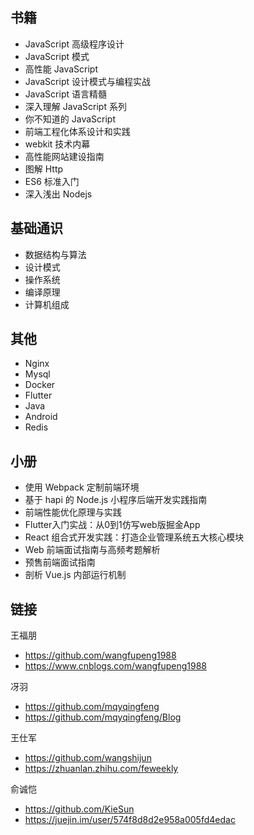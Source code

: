 ## 书籍
- JavaScript 高级程序设计
- JavaScript 模式
- 高性能 JavaScript
- JavaScript 设计模式与编程实战
- JavaScript 语言精髓
- 深入理解 JavaScript 系列
- 你不知道的 JavaScript
- 前端工程化体系设计和实践
- webkit 技术内幕
- 高性能网站建设指南
- 图解 Http
- ES6 标准入门
- 深入浅出 Nodejs

## 基础通识
- 数据结构与算法
- 设计模式
- 操作系统
- 编译原理
- 计算机组成

## 其他
- Nginx
- Mysql
- Docker
- Flutter
- Java
- Android
- Redis

## 小册
- 使用 Webpack 定制前端环境
- 基于 hapi 的 Node.js 小程序后端开发实践指南
- 前端性能优化原理与实践
- Flutter入门实战：从0到1仿写web版掘金App
- React 组合式开发实践：打造企业管理系统五大核心模块
- Web 前端面试指南与高频考题解析
- 预售前端面试指南
- 剖析 Vue.js 内部运行机制

## 链接
王福朋
- https://github.com/wangfupeng1988
- https://www.cnblogs.com/wangfupeng1988

冴羽
- https://github.com/mqyqingfeng
- https://github.com/mqyqingfeng/Blog

王仕军
- https://github.com/wangshijun
- https://zhuanlan.zhihu.com/feweekly

俞诚恺
- https://github.com/KieSun
- https://juejin.im/user/574f8d8d2e958a005fd4edac
